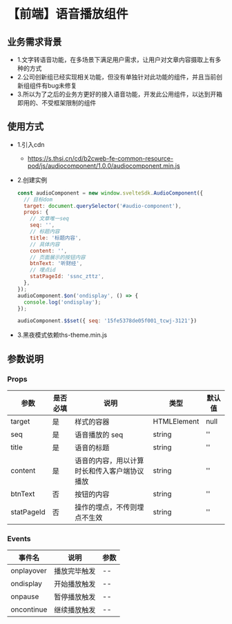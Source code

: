 # 【前端】语音播放组件

## 业务需求背景

- 1.文字转语音功能，在多场景下满足用户需求，让用户对文章内容摄取上有多种的方式
- 2.公司创新组已经实现相关功能，但没有单独针对此功能的组件，并且当前创新组组件有bug未修复
- 3.所以为了之后的业务方更好的接入语音功能，开发此公用组件，以达到开箱即用的、不受框架限制的组件

## 使用方式

- 1.引入cdn
  - <https://s.thsi.cn/cd/b2cweb-fe-common-resource-pod/js/audiocomponent/1.0.0/audiocomponent.min.js>
- 2.创建实例

  ```javascript
  const audioComponent = new window.svelteSdk.AudioComponent({
    // 目标dom
    target: document.querySelector('#audio-component'),
    props: {
      // 文章唯一seq
      seq: '',
      // 标题内容
      title: '标题内容',
      // 具体内容
      content: '',
      // 页面展示的按钮内容
      btnText: '听财经',
      // 埋点id
      statPageId: 'ssnc_zttz',
    },
  });
  audioComponent.$on('ondisplay', () => {
    console.log('ondisplay');
  });

  audioComponent.$$set({ seq: '15fe5378de05f001_tcwj-3121'})
  ```

- 3.黑夜模式依赖ths-theme.min.js

## 参数说明

### Props

| 参数        | 是否必填 | 说明                                         | 类型        | 默认值 |
| ----------- | -------- | -------------------------------------------- | ----------- | ------ |
| target      | 是       | 样式的容器                                   | HTMLElement | null   |
| seq   | 是       | 语音播放的 seq                               | string      | ''     |
| title | 是       | 语音的标题                                   | string      | ''     |
| content     | 是       | 语音的内容，用以计算时长和传入客户端协议播放 | string      | ''     |
| btnText     | 否       | 按钮的内容                                   | string      | ''     |
| statPageId  | 否       | 操作的埋点，不传则埋点不生效                 | string      | ''     |

### Events

| 事件名     | 说明         | 参数 |
| ---------- | ------------ | ---- |
| onplayover | 播放完毕触发 | --   |
| ondisplay  | 开始播放触发 | --   |
| onpause    | 暂停播放触发 | --   |
| oncontinue | 继续播放触发 | --   |
